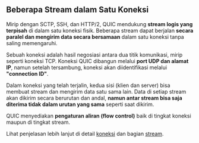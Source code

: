 ## Beberapa Stream dalam Satu Koneksi

Mirip dengan SCTP, SSH, dan HTTP/2, QUIC mendukung **stream logis yang terpisah** di dalam satu koneksi fisik. Beberapa stream dapat berjalan **secara paralel dan mengirim data secara bersamaan** dalam satu koneksi tanpa saling memengaruhi.

Sebuah koneksi adalah hasil negosiasi antara dua titik komunikasi, mirip seperti koneksi TCP. Koneksi QUIC dibangun melalui **port UDP dan alamat IP**, namun setelah tersambung, koneksi akan diidentifikasi melalui **"connection ID"**.

Dalam koneksi yang telah terjalin, kedua sisi (klien dan server) bisa membuat stream dan mengirim data satu sama lain. Data di setiap stream akan dikirim secara berurutan dan andal, **namun antar stream bisa saja diterima tidak dalam urutan yang sama** seperti saat dikirim.

QUIC menyediakan **pengaturan aliran (flow control)** baik di tingkat koneksi maupun di tingkat stream.

Lihat penjelasan lebih lanjut di detail [koneksi](quic-connections.md) dan bagian [stream](quic-streams.md).
